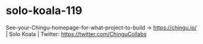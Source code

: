 # solo-koala-119
See-your-Chingu-homepage-for-what-project-to-build -> https://chingu.io/ | Solo Koala | Twitter: https://twitter.com/ChinguCollabs

